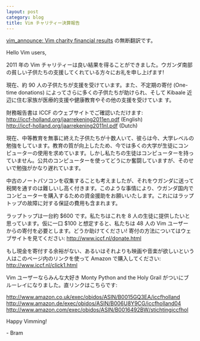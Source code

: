 ```yaml
---
layout: post
category: blog
title: Vim チャリティー決算報告
---
```


[vim\_announce: Vim charity financial results](http://groups.google.com/group/vim_announce/browse_thread/thread/e5da82d3cb48005b) の無断翻訳です。

Hello Vim users,

2011 年の Vim チャリティーは良い結果を得ることができました。ウガンダ南部
の貧しい子供たちの支援してくれている方々にお礼を申し上げます!

現在、約 90 人の子供たちが支援を受けています。また、不定期の寄付
(One-time donations) によってさらに多くの子供たちが助けられ、そして
Kibaale 近辺に住む家族が医療的支援や健康教育やその他の支援を受けていま
す。

財務報告書は ICCF のウェブサイトでご確認いただけます:<br />
<http://iccf-holland.org/jaarrekening2011en.pdf> (English)<br />
<http://iccf-holland.org/jaarrekening2011nl.pdf> (Dutch)<br />

現在、中等教育を無事に終えた子供たちが十数人いて、彼らは今、大学レベルの
勉強をしています。教育の質が向上したため、今では多くの大学が生徒にコン
ピューターの使用を求めています。しかし私たちの生徒はコンピューターを持っ
ていません。公共のコンピューターを使ってどうにか奮闘していますが、そのせ
いで勉強がかなり遅れています。

中古のノートパソコンを収集することも考えましたが、それをウガンダに送って
税関を通すのは難しいし高く付きます。このような事情により、ウガンダ国内で
コンピューターを購入するための資金援助をお願いいたします。これにはラップ
トップの故障に対する保証の費用も含まれます。

ラップトップは一台約 $600 です。私たちはこれを 8 人の生徒に提供したいと
思っています。仮に一口 $100 と想定すると、私たちは 48 人の Vim ユーザー
からの寄付を必要とします。どうか助けてください!
寄付の方法についてはウェブサイトを見てください: <http://www.iccf.nl/donate.html>

もし現金を寄付する余裕がない、あるいはそれよりも映画や音楽が欲しいという
人はこのページ内のリンクを使って Amazon で購入してください:
<http://www.iccf.nl/click1.html>

Vim ユーザーならみんな大好き Monty Python and the Holy Grail がついにブ
ルーレイになりました。直リンクはこちらです:

   <http://www.amazon.co.uk/exec/obidos/ASIN/B0015GQ3EA/iccfholland><br />
   <http://www.amazon.de/exec/obidos/ASIN/B006U8Y9CG/iccfholland04><br />
   <http://www.amazon.com/exec/obidos/ASIN/B0016492BW/stichtingiccfhol><br />

Happy Vimming!

\- Bram

